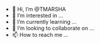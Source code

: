 - 👋 Hi, I’m @TMARSHA
- 👀 I’m interested in ...
- 🌱 I’m currently learning ...
- 💞️ I’m looking to collaborate on ...
- 📫 How to reach me ...

<!---
TMARSHA/TMARSHA is a ✨ special ✨ repository because its `README.md` (this file) appears on your GitHub profile.
You can click the Preview link to take a look at your changes.
--->
